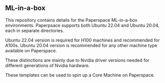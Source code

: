 ## ML-in-a-box

This repository contains details for the Paperspace ML-in-a-box environments. Paperpsace supports both Ubuntu 22.04 and Ubuntu 20.04, each in separate directories.

Ubuntu 22.04 version is required for H100 machines and recommended for A100s.
Ubuntu 20.04 version is recommended for any other machine type available on Paperspace.

These distinctions are mainly due to Nvidia driver versions needed for different generations of Nvidia hardware.

These templates can be used to spin up a Core Machine on Paperspace.
